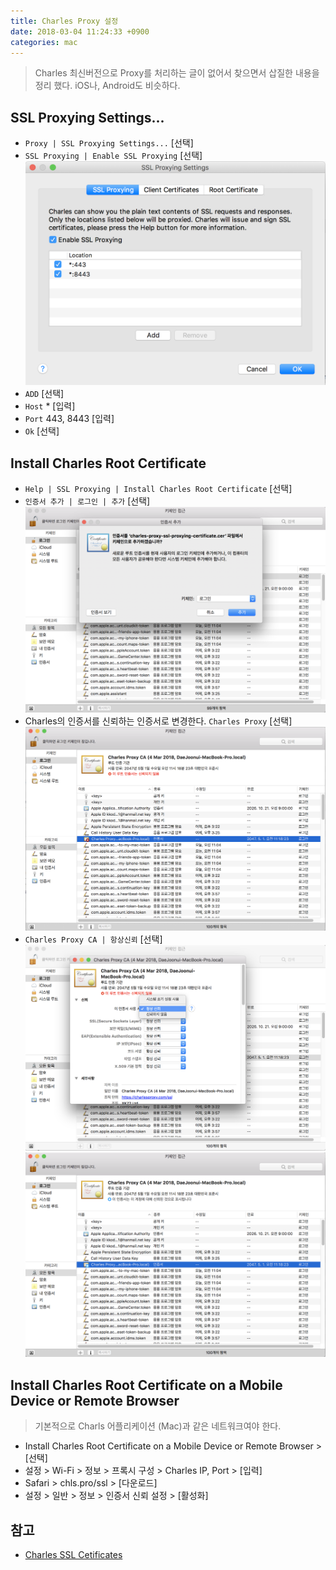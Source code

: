 ```yaml
---
title: Charles Proxy 설정
date: 2018-03-04 11:24:33 +0900
categories: mac
---
```


> Charles 최신버전으로 Proxy를 처리하는 글이 없어서 찾으면서 삽질한 내용을 정리 했다.
> iOS나, Android도 비슷하다.

## SSL Proxying Settings...

* `Proxy | SSL Proxying Settings...` [선택]
* `SSL Proxying | Enable SSL Proxying` [선택]
  ![](/assets/images/2018-03-04/ssl-proxying.png)
* `ADD` [선택]
* `Host` * [입력]
* `Port` 443, 8443 [입력]
* `Ok` [선택]

## Install Charles Root Certificate

* `Help | SSL Proxying | Install Charles Root Certificate` [선택]
* `인증서 추가 | 로그인 | 추가` [선택]
  ![](/assets/images/2018-03-04/install-root-certificate.png)
* Charles의 인증서를 신뢰하는 인증서로 변경한다. `Charles Proxy` [선택]
  ![](/assets/images/2018-03-04/install-root-certificate2.png)
* `Charles Proxy CA | 항상신뢰` [선택]
  ![](/assets/images/2018-03-04/install-root-certificate3.png)
  ![](/assets/images/2018-03-04/install-root-certificate4.png)


## Install Charles Root Certificate on a Mobile Device or Remote Browser

> 기본적으로 Charls 어플리케이션 (Mac)과 같은 네트워크여야 한다.

* Install Charles Root Certificate on a Mobile Device or Remote Browser > [선택]
* 설정 > Wi-Fi > 정보 > 프록시 구성 > Charles IP, Port > [입력]
* Safari > chls.pro/ssl > [다운로드]
* 설정 > 일반 > 정보 > 인증서 신뢰 설정 > [활성화]

## 참고

* [Charles SSL Cetificates](https://www.charlesproxy.com/documentation/using-charles/ssl-certificates/)
